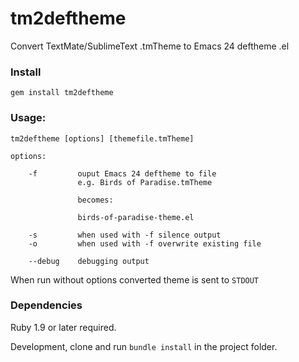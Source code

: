 # tm2deftheme

Convert TextMate/SublimeText .tmTheme to Emacs 24 deftheme .el

### Install

    gem install tm2deftheme

### Usage:

    tm2deftheme [options] [themefile.tmTheme]

    options:

        -f         ouput Emacs 24 deftheme to file
                   e.g. Birds of Paradise.tmTheme

                   becomes:

                   birds-of-paradise-theme.el

        -s         when used with -f silence output
        -o         when used with -f overwrite existing file

        --debug    debugging output

When run without options converted theme is sent to `STDOUT`

### Dependencies

Ruby 1.9 or later required.

Development, clone and run `bundle install` in the project folder.

